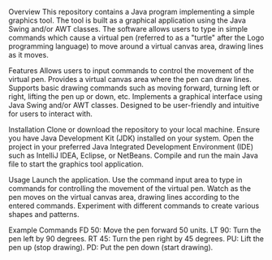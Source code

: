 Overview
This repository contains a Java program implementing a simple graphics tool. The tool is built as a graphical application using the Java Swing and/or AWT classes. The software allows users to type in simple commands which cause a virtual pen (referred to as a "turtle" after the Logo programming language) to move around a virtual canvas area, drawing lines as it moves.

Features
Allows users to input commands to control the movement of the virtual pen.
Provides a virtual canvas area where the pen can draw lines.
Supports basic drawing commands such as moving forward, turning left or right, lifting the pen up or down, etc.
Implements a graphical interface using Java Swing and/or AWT classes.
Designed to be user-friendly and intuitive for users to interact with.

Installation
Clone or download the repository to your local machine.
Ensure you have Java Development Kit (JDK) installed on your system.
Open the project in your preferred Java Integrated Development Environment (IDE) such as IntelliJ IDEA, Eclipse, or NetBeans.
Compile and run the main Java file to start the graphics tool application.

Usage
Launch the application.
Use the command input area to type in commands for controlling the movement of the virtual pen.
Watch as the pen moves on the virtual canvas area, drawing lines according to the entered commands.
Experiment with different commands to create various shapes and patterns.

Example Commands
FD 50: Move the pen forward 50 units.
LT 90: Turn the pen left by 90 degrees.
RT 45: Turn the pen right by 45 degrees.
PU: Lift the pen up (stop drawing).
PD: Put the pen down (start drawing).
